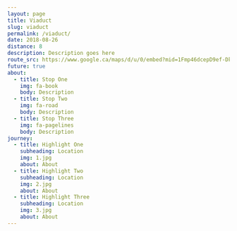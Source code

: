 ```yaml
---
layout: page
title: Viaduct
slug: viaduct
permalink: /viaduct/
date: 2018-08-26
distance: 8
description: Description goes here
route_src: https://www.google.ca/maps/d/u/0/embed?mid=1Fmp46dcepD9ef-DkFQ_AD8-zzTgi20-J
future: true
about:
  - title: Stop One
    img: fa-book
    body: Description
  - title: Stop Two
    img: fa-road
    body: Description
  - title: Stop Three
    img: fa-pagelines
    body: Description
journey:
  - title: Highlight One
    subheading: Location
    img: 1.jpg
    about: About   
  - title: Highlight Two
    subheading: Location
    img: 2.jpg
    about: About
  - title: Highlight Three
    subheading: Location
    img: 3.jpg
    about: About
---
```

